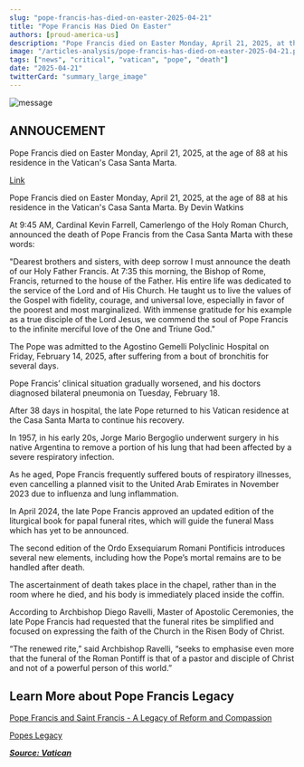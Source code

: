 ```yaml
---
slug: "pope-francis-has-died-on-easter-2025-04-21"
title: "Pope Francis Has Died On Easter"
authors: [proud-america-us]
description: "Pope Francis died on Easter Monday, April 21, 2025, at the age of 88 at his residence in the Vatican's Casa Santa Marta"
image: "/articles-analysis/pope-francis-has-died-on-easter-2025-04-21.png"
tags: ["news", "critical", "vatican", "pope", "death"]
date: "2025-04-21"
twitterCard: "summary_large_image"
---
```


![message](/articles-analysis/pope-francis-has-died-on-easter-2025-04-21.png)

## ANNOUCEMENT

Pope Francis died on Easter Monday, April 21, 2025, at the age of 88 at his residence in the Vatican's Casa Santa Marta.

<!-- truncate -->

[Link](https://www.youtube.com/watch?v=biXz3cMbw94&t=2s)

Pope Francis died on Easter Monday, April 21, 2025, at the age of 88 at his residence in the Vatican's Casa Santa Marta.
By Devin Watkins

At 9:45 AM, Cardinal Kevin Farrell, Camerlengo of the Holy Roman Church, announced the death of Pope Francis from the Casa Santa Marta with these words:

"Dearest brothers and sisters, with deep sorrow I must announce the death of our Holy Father Francis. At 7:35 this morning, the Bishop of Rome, Francis, returned to the house of the Father. His entire life was dedicated to the service of the Lord and of His Church. He taught us to live the values of the Gospel with fidelity, courage, and universal love, especially in favor of the poorest and most marginalized. With immense gratitude for his example as a true disciple of the Lord Jesus, we commend the soul of Pope Francis to the infinite merciful love of the One and Triune God."

The Pope was admitted to the Agostino Gemelli Polyclinic Hospital on Friday, February 14, 2025, after suffering from a bout of bronchitis for several days.

Pope Francis’ clinical situation gradually worsened, and his doctors diagnosed bilateral pneumonia on Tuesday, February 18.

After 38 days in hospital, the late Pope returned to his Vatican residence at the Casa Santa Marta to continue his recovery.

In 1957, in his early 20s, Jorge Mario Bergoglio underwent surgery in his native Argentina to remove a portion of his lung that had been affected by a severe respiratory infection.

As he aged, Pope Francis frequently suffered bouts of respiratory illnesses, even cancelling a planned visit to the United Arab Emirates in November 2023 due to influenza and lung inflammation.

In April 2024, the late Pope Francis approved an updated edition of the liturgical book for papal funeral rites, which will guide the funeral Mass which has yet to be announced.

The second edition of the Ordo Exsequiarum Romani Pontificis introduces several new elements, including how the Pope’s mortal remains are to be handled after death.

The ascertainment of death takes place in the chapel, rather than in the room where he died, and his body is immediately placed inside the coffin.

According to Archbishop Diego Ravelli, Master of Apostolic Ceremonies, the late Pope Francis had requested that the funeral rites be simplified and focused on expressing the faith of the Church in the Risen Body of Christ.

“The renewed rite,” said Archbishop Ravelli, “seeks to emphasise even more that the funeral of the Roman Pontiff is that of a pastor and disciple of Christ and not of a powerful person of this world.”

## Learn More about Pope Francis Legacy

[Pope Francis and Saint Francis - A Legacy of Reform and Compassion](https://www.proudamerica.us/articles-analysis/pope-francis-a-legacy-of-reform)

[Popes Legacy](https://www.vaticannews.va/en/pope/news/2025-04/pope-francis-death-peace-legacy-appeals.html)

***[Source: Vatican](https://www.vaticannews.va/en/pope/news/2025-04/pope-francis-dies-on-easter-monday-aged-88.html)***  
